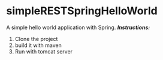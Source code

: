 # simpleRESTSpringHelloWorld
A simple hello world application with Spring. 
***Instructions:*** 
  1. Clone the project
  2. build it with maven
  3. Run with tomcat server
